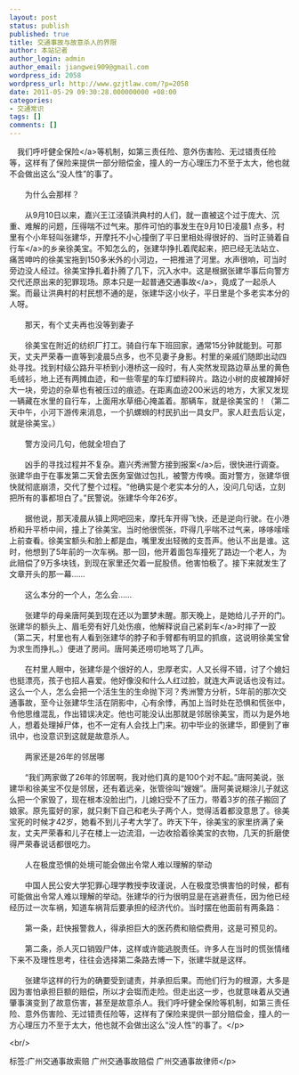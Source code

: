 ```yaml
---
layout: post
status: publish
published: true
title: 交通事故与故意杀人的界限
author: 本站记者
author_login: admin
author_email: jiangwei909@gmail.com
wordpress_id: 2058
wordpress_url: http://www.gzjtlaw.com/?p=2058
date: 2011-05-29 09:30:28.000000000 +08:00
categories:
- 交通常识
tags: []
comments: []
---
```

<p>　我们呼吁健全<a>保险<&#47;a>等机制，如第三责任险、意外伤害险、无过错责任险等，这样有了保险来提供一部分赔偿金，撞人的一方心理压力不至于太大，他也就不会做出这么&ldquo;没人性&rdquo;的事了。<br><br>　　为什么会那样？<br><br>　　从9月10日以来，嘉兴王江泾镇洪典村的人们，就一直被这个过于庞大、沉重、难解的问题，压得喘不过气来。那件可怕的事发生在9月10日凌晨1 点多，村里有个小年轻叫张建华，开摩托不小心撞倒了平日里相处得很好的、当时正骑着<a>自行车<&#47;a>的乡亲徐美宝。不知怎么的，张建华挣扎着爬起来，把已经无法站立、痛苦呻吟的徐美宝拖到150多米外的小河边，一把推进了河里。水声很响，可当时旁边没人经过。徐美宝挣扎着扑腾了几下，沉入水中。这是根据张建华事后向警方交代还原出来的犯罪现场。原本只是一起普通<a>交通事故<&#47;a>，竟成了一起杀人案。而最让洪典村的村民想不通的是，张建华这小伙子，平日里是个多老实本分的人呀。<br><br>　　那天，有个丈夫再也没等到妻子<br><br>　　徐美宝在附近的纺织厂打工。骑自行车下班回家，通常15分钟就能到。可那天，丈夫严荣春一直等到凌晨5点多，也不见妻子身影。村里的亲戚们随即出动四处寻找。找到村级公路升平桥到小港桥这一段时，有人突然发现路边草丛里的黄色毛绒衫，地上还有两摊血迹，和一些零星的车灯塑料碎片。路边小树的皮被蹭掉好大一块，旁边的杂草也有被压过的痕迹。在距离血迹200米远的地方，大家又发现一辆藏在水里的自行车，上面用水草细心掩盖着。那辆车，就是徐美宝的！（第二天中午，小河下游传来消息，一个扒螺蛳的村民扒出一具女尸。家人赶去后认定，就是徐美宝。）<br><br>　　警方没问几句，他就全坦白了<br><br>　　凶手的寻找过程并不复杂。嘉兴秀洲警方接到<a>报案<&#47;a>后，很快进行调查。张建华由于在事发第二天曾去医务室做过包扎，被警方传唤。面对警方，张建华很快就彻底崩溃，交代了整个过程。&ldquo;他确实是个老实本分的人，没问几句话，立刻把所有的事都坦白了。&rdquo;民警说。张建华今年26岁。<br><br>　　据他说，那天凌晨从镇上网吧回来，摩托车开得飞快，还是逆向行驶。在小港桥和升平桥中间，撞上了徐美宝。当时他很慌张，吓得几乎喘不过气来，哆哆嗦嗦上前查看。徐美宝额头和脸上都是血，嘴里发出轻微的支吾声。他认不出是谁。这时，他想到了5年前的一次车祸。那一回，他开着面包车撞死了路边一个老人，为此赔偿了9万多块钱，到现在家里还欠着一屁股债。他害怕极了。接下来就发生了文章开头的那一幕&hellip;&hellip;<br><br>　　这么本分的一个人，怎么会&hellip;&hellip;<br><br>　　张建华的母亲唐阿美到现在还以为噩梦未醒。那天晚上，是她给儿子开的门。张建华的额头上、眉毛旁有好几处伤痕，他解释说自己紧<a>刹车<&#47;a>时摔了一跤（第二天，村里也有人看到张建华的脖子和手臂都有明显的抓痕，这说明徐美宝曾为求生而挣扎。）便进了房间。唐阿美还唠叨地骂了几声。<br><br>　　在村里人眼中，张建华是个很好的人，忠厚老实，人又长得不错，讨了个媳妇也挺漂亮，孩子也招人喜爱。他好像没和什么人红过脸，就连大声说话也没有过。这么一个人，怎么会把一个活生生的生命抛下河？秀洲警方分析，5年前的那次交通事故，至今让张建华生活在阴影中，心有余悸，再加上当时处在恐惧和慌张中，令他思维混乱，作出错误决定。他也可能没认出那就是邻居徐美宝，而以为是外地人，想着处理掉尸体，也不一定有人会找上门来。初中毕业的张建华，即便到了审讯中，也没意识到这就是故意杀人。<br><br>　　两家还是26年的邻居哪<br><br>　　&ldquo;我们两家做了26年的邻居啊，我对他们真的是100个对不起。&rdquo;唐阿美说，张建华和徐美宝不仅是邻居，还有着远亲，张管徐叫&ldquo;嫂嫂&rdquo;。唐阿美说糊涂儿子就这么把一个家毁了，现在根本没脸出门，儿媳妇受不了压力，带着3岁的孩子搬回了娘家。原先蛮好的家，就只剩下自己和老头子两个人，觉得活着都没意思了。徐美宝死的时候才42岁，她看不到儿子考大学了。昨天下午，徐美宝的家里挤满了亲友，丈夫严荣春和儿子在楼上一边流泪，一边收拾着徐美宝的衣物，几天的折磨使得严荣春说话都很吃力。<br><br>　　人在极度恐惧的处境可能会做出令常人难以理解的举动<br><br>　　中国人民公安大学犯罪心理学教授李玫谨说，人在极度恐惧害怕的时候，都有可能做出令常人难以理解的举动。张建华的行为很明显是在逃避责任，因为他已经经历过一次车祸，知道车祸背后要承担的经济代价。当时摆在他面前有两条路：<br><br>　　第一条，赶快报警救人，得承担巨大的医药费和赔偿费用，这是可预见的。<br><br>　　第二条，杀人灭口销毁尸体，这样或许能逃脱责任。许多人在当时的慌张情绪下来不及理性思考，往往会选择第二条路去博一下，张建华就是这样。<br><br>　　张建华这样的行为的确要受到谴责，并承担后果。而他们行为的根源，大多是因为害怕承担巨额的赔偿，所以才会铤而走险。但走出这一步，也就意味着从交通肇事演变到了故意伤害，甚至是故意杀人。我们呼吁健全保险等机制，如第三责任险、意外伤害险、无过错责任险等，这样有了保险来提供一部分赔偿金，撞人的一方心理压力不至于太大，他也就不会做出这么&ldquo;没人性&rdquo;的事了。<&#47;p><br&#47;><p>标签:广州交通事故索赔 广州交通事故赔偿 广州交通事故律师<&#47;p>
